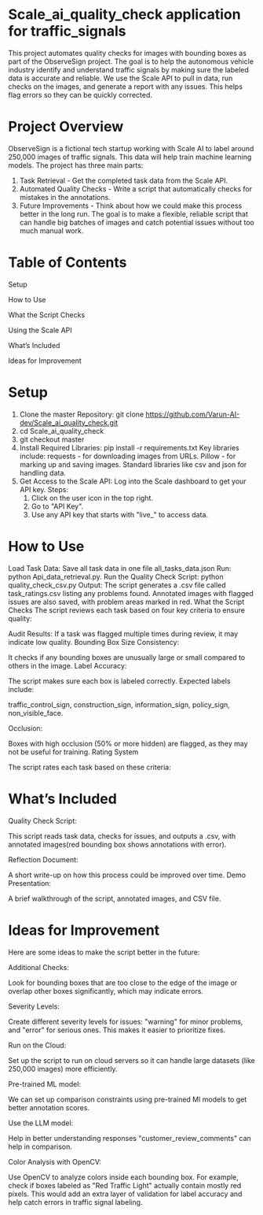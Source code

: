 # Scale_ai_quality_check application for traffic_signals

This project automates quality checks for images with bounding boxes as part of the ObserveSign project. The goal is to help the autonomous vehicle industry identify and understand traffic signals by making sure the labeled data is accurate and reliable. We use the Scale API to pull in data, run checks on the images, and generate a report with any issues. This helps flag errors so they can be quickly corrected.

# Project Overview
ObserveSign is a fictional tech startup working with Scale AI to label around 250,000 images of traffic signals. This data will help train machine learning models. The project has three main parts:

1. Task Retrieval - Get the completed task data from the Scale API.
2. Automated Quality Checks - Write a script that automatically checks for mistakes in the annotations.
3. Future Improvements - Think about how we could make this process better in the long run.
The goal is to make a flexible, reliable script that can handle big batches of images and catch potential issues without too much manual work.

# Table of Contents
Setup

How to Use

What the Script Checks

Using the Scale API

What’s Included

Ideas for Improvement


# Setup
1. Clone the master Repository: git clone https://github.com/Varun-AI-dev/Scale_ai_quality_check.git
2. cd Scale_ai_quality_check
3. git checkout master
4. Install Required Libraries: pip install -r requirements.txt
   Key libraries include:
   requests - for downloading images from URLs.
   Pillow - for marking up and saving images.
   Standard libraries like csv and json for handling data.
5. Get Access to the Scale API:
   Log into the Scale dashboard to get your API key.
   Steps:
    1. Click on the user icon in the top right.
    2. Go to "API Key".
    3. Use any API key that starts with "live_" to access data.
# How to Use
Load Task Data:
Save all task data in one file all_tasks_data.json Run: python Api_data_retrieval.py.
Run the Quality Check Script: python quality_check_csv.py
Output:
The script generates a .csv file called task_ratings.csv listing any problems found. Annotated images with flagged issues are also saved, with problem areas marked in red.
What the Script Checks
The script reviews each task based on four key criteria to ensure quality:

Audit Results:
If a task was flagged multiple times during review, it may indicate low quality.
Bounding Box Size Consistency:

It checks if any bounding boxes are unusually large or small compared to others in the image.
Label Accuracy:

The script makes sure each box is labeled correctly. Expected labels include:

traffic_control_sign, construction_sign, information_sign, policy_sign, non_visible_face.

Occlusion:

Boxes with high occlusion (50% or more hidden) are flagged, as they may not be useful for training.
Rating System

The script rates each task based on these criteria:


# What’s Included
Quality Check Script:

This script reads task data, checks for issues, and outputs a .csv, with annotated images(red bounding box shows annotations with error).

Reflection Document:

A short write-up on how this process could be improved over time.
Demo Presentation:

A brief walkthrough of the script, annotated images, and CSV file. 


# Ideas for Improvement
Here are some ideas to make the script better in the future:

Additional Checks:

Look for bounding boxes that are too close to the edge of the image or overlap other boxes significantly, which may indicate errors.

Severity Levels:

Create different severity levels for issues: "warning" for minor problems, and "error" for serious ones. This makes it easier to prioritize fixes.

Run on the Cloud:

Set up the script to run on cloud servers so it can handle large datasets (like 250,000 images) more efficiently.

Pre-trained ML model:

We can set up comparison constraints using pre-trained Ml models to get better annotation scores.

Use the LLM model:

Help in better understanding responses "customer_review_comments" can help in comparison. 

Color Analysis with OpenCV:

Use OpenCV to analyze colors inside each bounding box. For example, check if boxes labeled as "Red Traffic Light" actually contain mostly red pixels.
This would add an extra layer of validation for label accuracy and help catch errors in traffic signal labeling.
